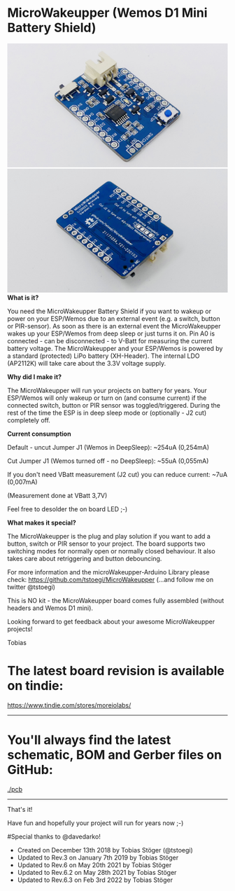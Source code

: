 # MicroWakeupper (Wemos D1 Mini Battery Shield)
![MicroWakeupper Wemos D1 Mini Battery Shield Front](./pics/6.3/P1.JPG "The MicroWakeupper Wemos D1 Mini Battery Shield Front")
![MicroWakeupper Wemos D1 Mini Battery Shield Back](./pics/6.3/P2.JPG "The MicroWakeupper Wemos D1 Mini Battery Shield Back")
**What is it?**

You need the MicroWakeupper Battery Shield if you want to wakeup or power on your ESP/Wemos due to an external event (e.g. a switch, button or PIR-sensor). As soon as there is an external event the MicroWakeupper wakes up your ESP/Wemos from deep sleep or just turns it on. Pin A0 is connected - can be disconnected - to V-Batt for measuring the current battery voltage.
The MicroWakeupper and your ESP/Wemos is powered by a standard (protected) LiPo battery (XH-Header). The internal LDO (AP2112K) will take care about the 3.3V voltage supply.

**Why did I make it?**

The MicroWakeupper will run your projects on battery for years. Your ESP/Wemos will only wakeup or turn on (and consume current) if the connected switch, button or PIR sensor was toggled/triggered. During the rest of the time the ESP is in deep sleep mode or (optionally - J2 cut) completely off.

**Current consumption**

Default - uncut Jumper J1 (Wemos in DeepSleep): ~254uA (0,254mA)

Cut Jumper J1 (Wemos turned off - no DeepSleep): ~55uA (0,055mA)

If you don't need VBatt measurement (J2 cut) you can reduce current: ~7uA (0,007mA)

(Measurement done at VBatt 3,7V)

Feel free to desolder the on board LED ;-)

**What makes it special?**

The MicroWakeupper is the plug and play solution if you want to add a button, switch or PIR sensor to your project. The board supports two switching modes for normally open or normally closed behaviour. It also takes care about retriggering and button debouncing.

For more information and the microWakeupper-Arduino Library please check: https://github.com/tstoegi/MicroWakeupper
(...and follow me on twitter @tstoegi)

This is NO kit - the MicroWakeupper board comes fully assembled (without headers and Wemos D1 mini).

Looking forward to get feedback about your awesome MicroWakeupper projects!

Tobias


# The latest board revision is available on tindie:
https://www.tindie.com/stores/moreiolabs/

---
# You'll always find the latest schematic, BOM and Gerber files on GitHub:

[./pcb](./pcb)

---

That's it!

Have fun and hopefully your project will run for years now ;-)

#Special thanks to @davedarko!
+ Created on December 13th 2018 by Tobias Stöger (@tstoegi)  
+ Updated to Rev.3 on January 7th 2019 by Tobias Stöger
+ Updated to Rev.6 on May 20th 2021 by Tobias Stöger
+ Updated to Rev.6.2 on May 28th 2021 by Tobias Stöger
+ Updated to Rev.6.3 on Feb 3rd 2022 by Tobias Stöger
